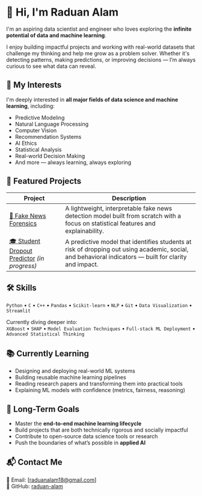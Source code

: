 # 👋 Hi, I'm Raduan Alam

I'm an aspiring data scientist and engineer who loves exploring the **infinite potential of data and machine learning**.

I enjoy building impactful projects and working with real-world datasets that challenge my thinking and help me grow as a problem solver. Whether it's detecting patterns, making predictions, or improving decisions — I’m always curious to see what data can reveal.



## 🧠 My Interests

I'm deeply interested in **all major fields of data science and machine learning**, including:

- Predictive Modeling
- Natural Language Processing
- Computer Vision
- Recommendation Systems
- AI Ethics
- Statistical Analysis
- Real-world Decision Making
- And more — always learning, always exploring



## 🧪 Featured Projects

| Project | Description |
|--------|-------------|
| [🧠 Fake News Forensics](https://github.com/raduan-alam/fake-news-forensics) | A lightweight, interpretable fake news detection model built from scratch with a focus on statistical features and explainability. |
| [🎓 Student Dropout Predictor](https://github.com/raduan-alam/student-dropout-prediction) *(in progress)* | A predictive model that identifies students at risk of dropping out using academic, social, and behavioral indicators — built for clarity and impact. |



## 🛠️ Skills

`Python` • `C` • `C++` • `Pandas` • `Scikit-learn` • `NLP` • `Git` • `Data Visualization` • `Streamlit`

Currently diving deeper into:  
`XGBoost` • `SHAP` • `Model Evaluation Techniques` • `Full-stack ML Deployment` • `Advanced Statistical Thinking`



## 📚 Currently Learning

- Designing and deploying real-world ML systems  
- Building reusable machine learning pipelines  
- Reading research papers and transforming them into practical tools  
- Explaining ML models with confidence (metrics, fairness, reasoning)



## 🚀 Long-Term Goals

- Master the **end-to-end machine learning lifecycle**
- Build projects that are both technically rigorous and socially impactful  
- Contribute to open-source data science tools or research  
- Push the boundaries of what’s possible in **applied AI**



## 📬 Contact Me

📧 Email: [raduanalam18@gmail.com]  
🐙 GitHub: [raduan-alam](https://github.com/raduan-alam)
